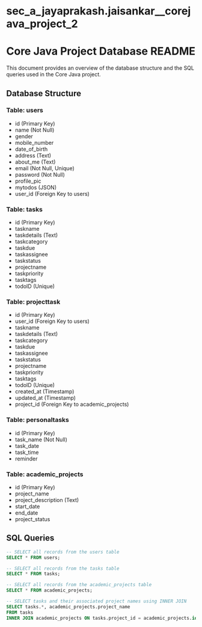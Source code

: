 # sec_a_jayaprakash.jaisankar__corejava_project_2







# Core Java Project Database README

This document provides an overview of the database structure and the SQL queries used in the Core Java project.

## Database Structure

### Table: users

- id (Primary Key)
- name (Not Null)
- gender
- mobile_number
- date_of_birth
- address (Text)
- about_me (Text)
- email (Not Null, Unique)
- password (Not Null)
- profile_pic
- mytodos (JSON)
- user_id (Foreign Key to users)

### Table: tasks

- id (Primary Key)
- taskname
- taskdetails (Text)
- taskcategory
- taskdue
- taskassignee
- taskstatus
- projectname
- taskpriority
- tasktags
- todoID (Unique)

### Table: projecttask

- id (Primary Key)
- user_id (Foreign Key to users)
- taskname
- taskdetails (Text)
- taskcategory
- taskdue
- taskassignee
- taskstatus
- projectname
- taskpriority
- tasktags
- todoID (Unique)
- created_at (Timestamp)
- updated_at (Timestamp)
- project_id (Foreign Key to academic_projects)

### Table: personaltasks

- id (Primary Key)
- task_name (Not Null)
- task_date
- task_time
- reminder

### Table: academic_projects

- id (Primary Key)
- project_name
- project_description (Text)
- start_date
- end_date
- project_status

## SQL Queries

```sql
-- SELECT all records from the users table
SELECT * FROM users;

-- SELECT all records from the tasks table
SELECT * FROM tasks;

-- SELECT all records from the academic_projects table
SELECT * FROM academic_projects;

-- SELECT tasks and their associated project names using INNER JOIN
SELECT tasks.*, academic_projects.project_name
FROM tasks
INNER JOIN academic_projects ON tasks.project_id = academic_projects.id;
